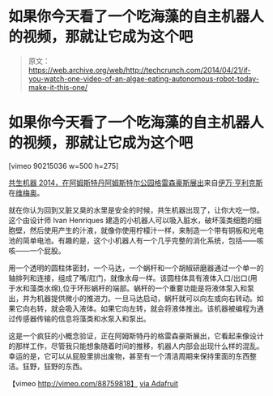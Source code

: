 # 如果你今天看了一个吃海藻的自主机器人的视频，那就让它成为这个吧

> 原文：<https://web.archive.org/web/http://techcrunch.com/2014/04/21/if-you-watch-one-video-of-an-algae-eating-autonomous-robot-today-make-it-this-one/>

# 如果你今天看了一个吃海藻的自主机器人的视频，那就让它成为这个吧

[vimeo 90215036 w=500 h=275]

[共生机器 2014，在阿姆斯特丹阿姆斯特尔公园格雷森豪斯展出](https://web.archive.org/web/20230325002353/http://vimeo.com/90215036)来自[伊万·亨利克斯](https://web.archive.org/web/20230325002353/http://vimeo.com/user3858399)在[维梅奥](https://web.archive.org/web/20230325002353/https://vimeo.com/)。

就在你认为回到又脏又臭的水里是安全的时候，共生机器出现了，让你大吃一惊。这个由设计师 Ivan Henriques 建造的小机器人可以吸入脏水，破坏藻类细胞的细胞壁，然后使用产生的汁液，就像你使用柠檬汁一样，来制造一个带有铜板和光电池的简单电池。有趣的是，这个小机器人有一个几乎完整的消化系统，包括——咳咳——一个屁股。

用一个透明的圆柱体密封，一个马达，一个蜗杆和一个胡椒研磨器通过一个单一的轴排列和连接，组成了嘴/肛门，就像水母一样。该圆柱体具有液体入口/出口(用于水和藻类水绵),位于环形蜗杆的端部。蜗杆的一个重要功能是将液体泵入和泵出，并为机器提供微小的推进力。一旦马达启动，蜗杆就可以向左或向右转动。如果它向右转，就会吸入液体。如果它向左转，就会将液体推出。该机器被编程为通过传感器传输的信息将藻类和水泵入和泵出。

这是一个疯狂的小概念验证，正在阿姆斯特丹的格雷森豪斯展出，它看起来像设计的那样工作，尽管我只能想象随着时间的推移，机器人内部会出现什么样的混乱。幸运的是，它可以从屁股里排出废物，甚至有一个清洁周期来保持里面的东西整洁。狂野，狂野的东西。

【vimeo http://vimeo.com/88759818】
[via Adafruit](https://web.archive.org/web/20230325002353/http://www.adafruit.com/blog/2014/04/21/symbiotic-machine-a-robot-that-feeds-on-algae-robotics/)